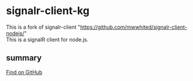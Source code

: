 ﻿# signalr-client-kg
This is a fork of signalr-client "https://github.com/mwwhited/signalr-client-nodejs/"      
This is a signalR client for node.js. 

## summary
[Find on GitHub](https://github.com/kemargrant/signalr-client-nodejs)
